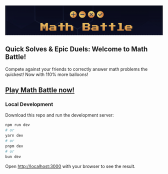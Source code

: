 ![Logo](https://github.com/sbllrd/math-battle/blob/main/logo.jpg?raw=true)

## Quick Solves & Epic Duels: Welcome to Math Battle!

Compete against your friends to correctly answer math problems the quickest! Now with 110% more balloons!

## [Play Math Battle now!](https://www.math-battle.com/)

### Local Development

Download this repo and run the development server:

```bash
npm run dev
# or
yarn dev
# or
pnpm dev
# or
bun dev
```

Open [http://localhost:3000](http://localhost:3000) with your browser to see the result.
